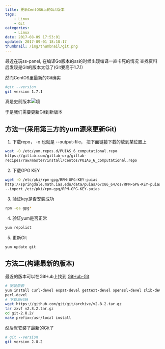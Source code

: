 ```yaml
---
title: 更新CentOS6上的Git版本
tags: 
    - Linux
    - Git
categories:
    - Linux
date: 2017-08-09 17:53:01
updated: 2017-09-01 18:18:17
thumbnail: /img/thumbnail/git.png
---
```

最近在玩ss-panel, 在编译Go版本的ss的时候出现编译一直卡死的情况
查找资料后发现是Git的版本太低了(Git要高于1.7.1)

<!--more-->

然而CentOS里最新的Git确实
```bash
#git --version
git version 1.7.1
```

真是史前版本![喷][1]

于是我们需要更新Git到新版本

  [1]: https://o3xwvu85n.qnssl.com/2016/05/1334795755.png


<!--more-->

## 方法一(采用第三方的yum源来更新Git)
1. 下载repo， -o 也就是 --output-file， 把下面链接下载的放到某位置上
```bash
wget -O /etc/yum.repos.d/PUIAS_6_computational.repo 
https://gitlab.com/gitlab-org/gitlab- 
recipes/raw/master/install/centos/PUIAS_6_computational.repo
```
2. 下载GPG KEY
```bash
wget -O /etc/pki/rpm-gpg/RPM-GPG-KEY-puias 
http://springdale.math.ias.edu/data/puias/6/x86_64/os/RPM-GPG-KEY-puias && rpm 
--import /etc/pki/rpm-gpg/RPM-GPG-KEY-puias
```
3. 验证key是否安装成功
```bash
rpm -qa gpg*
```
4. 验证yum是否正常
 ```bash
yum repolist
```
5. 更新Git
```bash
yum update git
```
## 方法二(构建最新的版本)
最近的版本可以在GitHub上找到 [GitHub-Git](https://github.com/git/git/)
```bash
# 安装依赖
yum install curl-devel expat-devel gettext-devel openssl-devel zlib-devel 
perl-devel
# 下载源代码
wget https://github.com/git/git/archive/v2.8.2.tar.gz
tar zxvf v2.8.2.tar.gz
cd git-2.8.2/
make prefix=/usr/local install
```
然后就安装了最新的Git了
```bash
# git --version
git version 2.8.2
```
